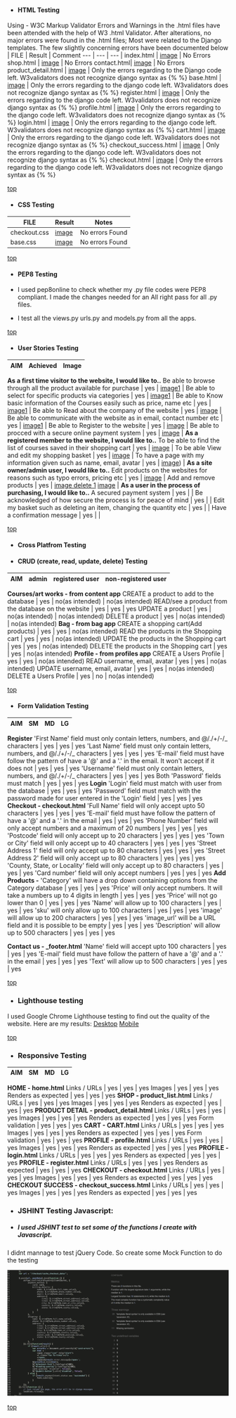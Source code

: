 - #### **HTML Testing**
Using - W3C Markup Validator
Errors and Warnings in the .html files have been attended with the help of W3 .html Validator. After alterations, no major errors were found in the .html files; Most were related to the Django templates. The few slightly concerning errors have been documented below
| FILE | Result | Comment
--- | --- | --- |
index.html | [image](static/media/base.html-validator.png) | No Errors
shop.html | [image](static/media/product_list.validator.png) | No Errors
contact.html| [image](static/media/contact-validator.png) | No Errors
product_detail.html | [image](static/media/productvalidator.png) | Only the errors regarding to the Django code left. W3validators does not recognize django syntax as {%  %}
base.html | [image](static/media/base.validator.png) | Only the errors regarding to the django code left. W3validators does not recognize django syntax as {%  %}
register.html | [image](static/media/register-validator.png) | Only the errors regarding to the django code left. W3validators does not recognize django syntax as {%  %}
profile.html | [image](static/media/profile-validator.png) | Only the errors regarding to the django code left. W3validators does not recognize django syntax as {%  %}
login.html | [image](static/media/login-validator.png) | Only the errors regarding to the django code left. W3validators does not recognize django syntax as {%  %}
cart.html | [image](static/media/cart-validator.png) | Only the errors regarding to the django code left. W3validators does not recognize django syntax as {%  %}
checkout_success.html | [image](static/media/success-validator.png) | Only the errors regarding to the django code left. W3validators does not recognize django syntax as {%  %}
checkout.html | [image](static/media/checkout-validator.png) | Only the errors regarding to the django code left. W3validators does not recognize django syntax as {%  %}

[top](#content)

- #### **CSS Testing**
| FILE | Result | Notes
--- | --- | --- |
checkout.css | [image](static/media/checkout-css.png) | No errors Found
base.css | [image](static/media/checkout-css.png) | No errors Found


[top](#content)

- #### **PEP8 Testing**
* I used pep8online to check whether my .py file codes were PEP8 compliant. I made the changes needed for an All right pass for all .py files.

* I test all the views.py urls.py and models.py from all the apps.

[top](#content)

- #### **User Stories Testing**
| AIM | Achieved | Image |
--- | --- | --- | 
**As a first time visitor to the website, I would like to..** 
Be able to browse through all the product available for purchase | yes | [image1](static/media/product_list.png) |
Be able to select for specific products via categories | yes | [image1](static/images/sorting.png) |
Be able to Know basic information of the Courses easily such as price, name etc | yes | [image1](static/media/product_detail.png) |
Be able to Read about the company of the website | yes | [image](static/media/about.png) |
Be able to communicate with the website as in email, contact number etc | yes | [image1](static/media/contact.png) |
Be able to Register to the website | yes | [image](static/media/register.png) |
Be able to procced with a secure online payment system | yes | [image](static/media/checkout.png) |
**As a registered member to the website, I would like to..** 
To be able to find the list of courses saved in their shopping cart | yes | [image](static/media/cart.png) |
To be able View and edit my shopping basket | yes | [image](static/images/cart.png) |
To have a page with my information given such as name, email, avatar | yes | [image](static/media/footer.png)) | 
**As a site owner/admin user, I would like to..**
Edit products on the websites for reasons such as typo errors, pricing etc | yes | [image](static/media/edit.png) |
Add and remove products | yes | [image delete 1](readme/images/delete_product.png) [image](static/media/remove.png) |
**As a user in the process of purchasing, I would like to..** 
A secured payment system | yes | |
Be acknowledged of how secure the process is for peace of mind | yes | |
Edit my basket such as deleting an item, changing the quantity etc | yes | |
Have a confirmation message | yes | |

[top](#content)

- #### **Cross Platfrom Testing**

- #### CRUD (create, read, update, delete) Testing
| AIM | admin | registered user | non-registered user |
--- | --- | --- | --- |
**Courses/art works - from content app**
CREATE a product to add to the database | yes | no(as intended) | no(as intended)
READ/see a product from the database on the website | yes | yes | yes
UPDATE a product | yes | no(as intended) | no(as intended)
DELETE a product | yes | no(as intended) | no(as intended)
**Bag - from bag app**
CREATE a shopping cart(Add products) | yes | yes | no(as intended)
READ the products in the Shopping cart | yes | yes | no(as intended)
UPDATE the products in the Shopping cart | yes | yes | no(as intended)
DELETE the products in the Shopping cart | yes | yes | no(as intended)
**Profile - from profiles app**
CREATE a Users Profile | yes | yes | no(as intended)
READ  username, email, avatar | yes | yes | no(as intended)
UPDATE username, email, avatar | yes | yes | no(as intended)
DELETE a Users Profile | yes | no | no(as intended)

[top](#content)

- #### Form Validation Testing
| AIM | SM | MD | LG |
--- | --- | --- | --- |
**Register** 
'First Name' field must only contain letters, numbers, and @/./+/-/_ characters | yes | yes | yes
'Last Name' field must only contain letters, numbers, and @/./+/-/_ characters | yes | yes | yes
'E-mail' field must have follow the pattern of have a '@' and a '.' in the email. It won't accept if it does not | yes | yes | yes
'Username' field must only contain letters, numbers, and @/./+/-/_ characters | yes | yes | yes
Both 'Password' fields must match | yes | yes | yes
**Login**
'Login' field must match with user from the database | yes | yes | yes
'Password' field must match with the password made for user entered in the 'Login' field | yes | yes | yes
**Checkout - checkout.html**
'Full Name' field will only accept upto 50 characters | yes | yes | yes
'E-mail' field must have follow the pattern of have a '@' and a '.' in the email | yes | yes | yes
'Phone Number' field will only accept numbers and a maximum of 20 numbers | yes | yes | yes
'Postcode' field will only accept up to 20 characters | yes | yes | yes
'Town or City' field will only accept up to 40 characters | yes | yes | yes
'Street Address 1' field will only accept up to 80 characters | yes | yes | yes
'Street Address 2' field will only accept up to 80 characters | yes | yes | yes
'County, State, or Locality' field will only accept up to 80 characters | yes | yes | yes
'Card number' field will only accept numbers | yes | yes | yes
**Add Products -**
'Category' will have a drop down containing options from the Category database | yes | yes | yes
'Price' will only accept numbers. It will take a numbers up to 4 digits in length | yes | yes | yes
'Price' will not go lower than 0 | yes | yes | yes
'Name' will allow up to 100 characters | yes | yes | yes
'sku' will only allow up to 100 characters | yes | yes | yes
'image' will allow up to 200 characters | yes | yes | yes
'image_url' will be a URL field and it is possible to be empty | yes | yes | yes
'Description' will allow up to 500 characters | yes | yes | yes

**Contact us - _footer.html**
'Name' field will accept upto 100 characters | yes | yes | yes
'E-mail' field must have follow the pattern of have a '@' and a '.' in the email | yes | yes | yes
'Text' will allow up to 500 characters | yes | yes | yes

[top](#content)

- ### Lighthouse testing
I used Google Chrome Lighthouse testing to find out the quality of the website. Here are my results: 
[Desktop](static/media/lighthouse.png)
[Mobile](static/media/lighthouse1.png)

[top](#content)

- ### Responsive Testing
AIM | SM | MD | LG |
--- | --- | --- | --- |
**HOME - home.html**
Links / URLs | yes | yes | yes
Images | yes | yes | yes
Renders as expected | yes | yes | yes
**SHOP - product_list.html**
Links / URLs | yes | yes | yes
Images | yes | yes | yes
Renders as expected | yes | yes | yes
**PRODUCT DETAIL - product_detail.html**
Links / URLs | yes | yes | yes
Images | yes | yes | yes
Renders as expected | yes | yes | yes
Form validation | yes | yes | yes
**CART - CART.html**
Links / URLs | yes | yes | yes
Images | yes | yes | yes
Renders as expected | yes | yes | yes
Form validation | yes | yes | yes
**PROFILE - profile.html**
Links / URLs | yes | yes | yes
Images | yes | yes | yes
Renders as expected | yes | yes | yes
**PROFILE - login.html**
Links / URLs | yes | yes | yes
Renders as expected | yes | yes | yes
**PROFILE - register.html**
Links / URLs | yes | yes | yes
Renders as expected | yes | yes | yes
**CHECKOUT - checkout.html**
Links / URLs | yes | yes | yes
Images | yes | yes | yes
Renders as expected | yes | yes | yes
**CHECKOUT SUCCESS - checkout_success.html**
Links / URLs | yes | yes | yes
Images | yes | yes | yes
Renders as expected | yes | yes | yes

- ### JSHINT Testing Javascript:

- ##### I used JSHINT test to set some of the functions I create with Javascript.

I didnt mannage to test jQuery Code. So create some Mock Function to do the testing

![JSHINT Test](static/media/stripe-test.png "Stripe")


[top](#content)
